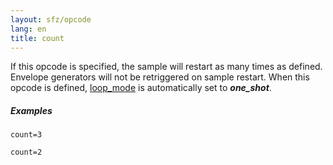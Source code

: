 ```yaml
---
layout: sfz/opcode
lang: en
title: count
---
```

If this opcode is specified, the sample will restart as many times as defined.
Envelope generators will not be retriggered on sample restart.
When this opcode is defined, [loop_mode](loop_mode) is automatically set
to ***one_shot***.

##### Examples

```
count=3

count=2
```
